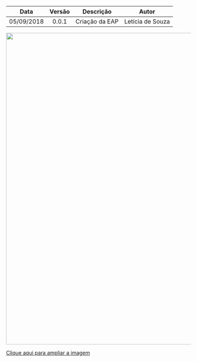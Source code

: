 | Data       | Versão | Descrição      | Autor            |
| :--------: | :----: | :------------: | :--------------: |
| 05/09/2018 | 0.0.1  | Criação da EAP | Letícia de Souza |

<img src="https://i.imgur.com/eW8eSt6.png" width="850"/>


[Clique aqui para ampliar a imagem](https://i.imgur.com/eW8eSt6.png)
